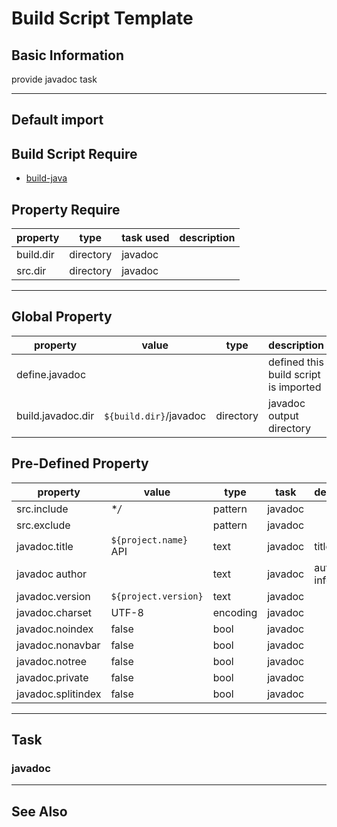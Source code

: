 Build Script Template
=====================

Basic Information
-----------------

provide javadoc task

-------------------------------------------------------------------------------

Default import
-------------

Build Script Require
--------------------

* [build-java](build-java.md)

Property Require
----------------

property                | type      | task used     | description
--------                | ----      | ---------     | -----------
build.dir               | directory | javadoc       |
src.dir                 | directory | javadoc       |

-------------------------------------------------------------------------------

Global Property
---------------

property            | value                     | type      | description
--------            | -----                     | ----      | -----------
define.javadoc      |                           |           | defined this build script is imported
build.javadoc.dir   | `${build.dir}`/javadoc    | directory | javadoc output directory


Pre-Defined Property
--------------------

property            | value                 | type      | task      | description
--------            | -----                 | ----      | ----      | -----------
src.include         | \**/*                 | pattern   | javadoc   |
src.exclude         |                       | pattern   | javadoc   |
javadoc.title       | `${project.name}` API | text      | javadoc   | title
javadoc author      |                       | text      | javadoc   | author information
javadoc.version     | `${project.version}`  | text      | javadoc   |
javadoc.charset     | UTF-8                 | encoding  | javadoc   |
javadoc.noindex     | false                 | bool      | javadoc   |
javadoc.nonavbar    | false                 | bool      | javadoc   |
javadoc.notree      | false                 | bool      | javadoc   |
javadoc.private     | false                 | bool      | javadoc   |
javadoc.splitindex  | false                 | bool      | javadoc   |

-------------------------------------------------------------------------------

Task
----

### javadoc


-------------------------------------------------------------------------------

See Also
--------

